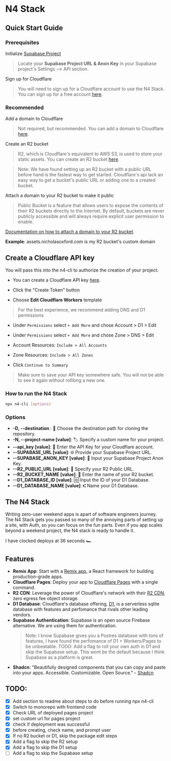 # N4 Stack

## Quick Start Guide

### Prerequisites

Initialize [Supabase Project](https://supabase.com/dashboard/sign-in?returnTo=%2Fprojects)

> Locate your **Supabase Project URL & Anon Key** in your Supabase project's Settings --> API section.

Sign up for Cloudflare

> You will need to sign up for a Cloudflare account to use the N4 Stack. You can sign up for a free account [here](https://dash.cloudflare.com/sign-up).

### Recommended

Add a domain to Cloudflare

> Not required, but recommended. You can add a domain to Cloudflare [here](https://dash.cloudflare.com/?to=/:account/:zone/dns).

Create an R2 bucket

> R2, which is Cloudflare's equivalent to AWS S3, is used to store your static assets. You can create an R2 bucket [here](https://dash.cloudflare.com/?to=/:account/storage/buckets).

> Note: We have found setting up an R2 bucket with a public URL before hand is the fastest way to get started. Cloudflare's api lack an easy way to get a bucket's public URL or adding one to a created bucket.

Attach a domain to your R2 bucket to make it public

> Public Bucket is a feature that allows users to expose the contents of their R2 buckets directly to the Internet. By default, buckets are never publicly accessible and will always require explicit user permission to enable.

[Documentation on how to attach a domain to your R2 bucket](https://developers.cloudflare.com/r2/buckets/public-buckets/#managed-public-buckets-through-r2dev).

**Example**: assets.nicholasoxford.com is my R2 bucket's custom domain

## Create a Cloudflare API key

You will pass this into the n4-cli to authorize the creation of your project.

- You can create a Cloudflare API key [here](https://dash.cloudflare.com/profile/api-tokens).

- Click the "Create Token" button

- Choose **Edit Cloudflare Workers** template

> For the best experience, we recommend adding DNS and D1 permissions

- Under `Permissions` select `+ Add More` and chose Account > D1 > Edit

- Under `Permissions` select `+ Add More` and chose Zone > DNS > Edit

- Account Resources: `Include > All Accounts`

- Zone Resources: `Include > All Zones`

- Click `Continue to Summary`

> Make sure to save your API key somewhere safe. You will not be able to see it again without rollibng a new one.

### How to run the N4 Stack

```bash
npx n4-cli [options]
```

### Options

- **-D, --destination <path>**: 📂 Choose the destination path for cloning the repository.
- **-N, --project-name [value]**: 🏷️ Specify a custom name for your project.
- **--api_key [value]**: 🔐 Enter the API Key for your Cloudflare account.
- **--SUPABASE_URL [value]**: 🌐 Provide your Supabase Project URL.
- **--SUPABASE_ANON_KEY [value]**: 🔑 Input your Supabase Project Anon Key.
- **--R2_PUBLIC_URL [value]**: 🔗 Specify your R2 Public URL.
- **--R2_BUCKET_NAME [value]**: 🔗 Enter the name of your R2 bucket.
- **--D1_DATABASE_ID [value]**: 🆔 Input the ID of your D1 Database.
- **--D1_DATABASE_NAME [value]**: ⑆ Name your D1 Database.

## The N4 Stack

Writing zero-user weekend apps is apart of software engineers journey. The N4 Stack gets you passed so many of the annoying parts of setting up a site, with Auth, so you can focus on the fun parts. Even if you app scales beyond a weekend project, the N4 stack is ready to handle it.

I have clocked deploys at 36 seconds 🏎️

## Features

- **Remix App**: Start with a [Remix app](https://remix.run/), a React framework for building production-grade apps.
- **Cloudflare Pages**: Deploy your app to [Cloudflare Pages](https://pages.cloudflare.com/) with a single command.
- **R2 CDN**: Leverage the power of Cloudflare's network with their [R2 CDN](https://www.cloudflare.com/developer-platform/r2/), zero egress fee object storage.
- **D1 Database**: Cloudflare's database offering, [D1](https://www.cloudflare.com/developer-platform/d1/), is a serverless sqlite database with features and perfomance that rivals other leading vendors.
- **Supabase Authentication**: Supabase is an open source Firebase alternative. We are using them for authentication.
  > Note: I know Supabase gives you a Postres database with tons of features, I have found the perfomance of D1 + Workers/Pages to be unbeatable.
  > TODO: Add a flag to roll your own auth in D1 and skip the Supabase setup. This wont be the default because I think Supabase as a platform is great.
- **Shadcn**: "Beautifully designed components that you can copy and paste into your apps. Accessible. Customizable. Open Source." - [Shadcn](https://shadcn.com/)

## TODO:

- [x] Add section to readme about steps to do before running npx n4-cli
- [x] Switch to monorepo with frontend code
- [x] Check URL of deployed pages project
- [x] set custom url for pages project
- [x] check if deployment was successful
- [x] before creating, check name, and prompt user
- [x] If no R2 bucket or D1, skip the package edit steps
- [x] Add a flag to skip the R2 setup
- [x] Add a flag to skip the D1 setup
- [ ] Add a flag to skip the Supabase setup

